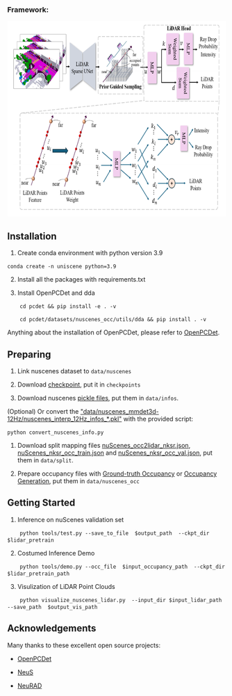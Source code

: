 ### Framework:

<div align=center><img width="690" height="450" src="./asserts/lidar_model.png"/></div>

## Installation

1. Create conda environment with python version 3.9

```
conda create -n uniscene python=3.9
```

2. Install all the packages with requirements.txt

3. Install OpenPCDet and dda

```
    cd pcdet && pip install -e . -v
```

```
    cd pcdet/datasets/nuscenes_occ/utils/dda && pip install . -v
```

Anything about the installation of OpenPCDet, please refer to [OpenPCDet](https://github.com/open-mmlab/OpenPCDet).

## Preparing

1. Link nuscenes dataset to `data/nuscenes`

2. Download [checkpoint](https://nbeitech-my.sharepoint.com/:u:/g/personal/bli_eitech_edu_cn/EcMXzN216PpHtvnfWubStf0BrqsfuNG4WSy8fmH08Qt_8Q?e=528VAR), put it in `checkpoints`

3. Download nuscenes [pickle files](https://drive.google.com/drive/folders/15geieBuTUxRJGqOYgzRVd20sZ4RCsisR?usp=share_link), put them in `data/infos`. 

(Optional) Or convert the ["data/nuscenes_mmdet3d-12Hz/nuscenes_interp_12Hz_infos\_\*.pkl"](https://mycuhk-my.sharepoint.com/:u:/g/personal/1155157018_link_cuhk_edu_hk/EXunN1j0OmNLtaPoh2VrkgQBGpyXiMlltuCX5GBuYc00YQ?e=bVI9AC) with the provided script:

```
python convert_nuscenes_info.py
```

1. Download split mapping files [nuScenes_occ2lidar_nksr.json](https://nbeitech-my.sharepoint.com/:u:/g/personal/bli_eitech_edu_cn/EaTyjCQqjMxGr7AWjF49JjMBa1joUVqaMI5Lz_fIezdIpw?e=ogGIYg), [nuScenes_nksr_occ_train.json](https://nbeitech-my.sharepoint.com/:u:/g/personal/bli_eitech_edu_cn/EfPoB8rz5HtErXONEBxU9YIBjQV73xzMmXKHVU1hBGzaog?e=3Js5CP) and [nuScenes_nksr_occ_val.json](https://nbeitech-my.sharepoint.com/:u:/g/personal/bli_eitech_edu_cn/EUqHsyju9nFKiRqNArrOgiABMjGO_YCUWXUMnfg2tH7Xhg?e=dOk0Im), put them in `data/split`.

2. Prepare occupancy files with [Ground-truth Occupancy](https://github.com/Arlo0o/UniScene-Unified-Occupancy-centric-Driving-Scene-Generation/blob/b93bfc98b18c8017d97e8fff1a6bfc4a9d5a2deb/README.md?plain=1#L87) or [Occupancy Generation](https://github.com/Arlo0o/UniScene-Unified-Occupancy-centric-Driving-Scene-Generation/blob/master/occupancy_gen/README.md), put them in `data/nuscenes_occ`

## Getting Started

1. Inference on nuScenes validation set

```
    python tools/test.py --save_to_file  $output_path  --ckpt_dir  $lidar_pretrain
```

2. Costumed Inference Demo

```
    python tools/demo.py --occ_file  $input_occupancy_path  --ckpt_dir $lidar_pretrain_path
```

3. Visulization of LiDAR Point Clouds

```
    python visualize_nuscenes_lidar.py  --input_dir $input_lidar_path  --save_path  $output_vis_path
```


## Acknowledgements

Many thanks to these excellent open source projects:

- [OpenPCDet](https://github.com/open-mmlab/OpenPCDet)

- [NeuS](https://github.com/Totoro97/NeuS)

- [NeuRAD](https://github.com/georghess/neurad-studio/tree/main)
